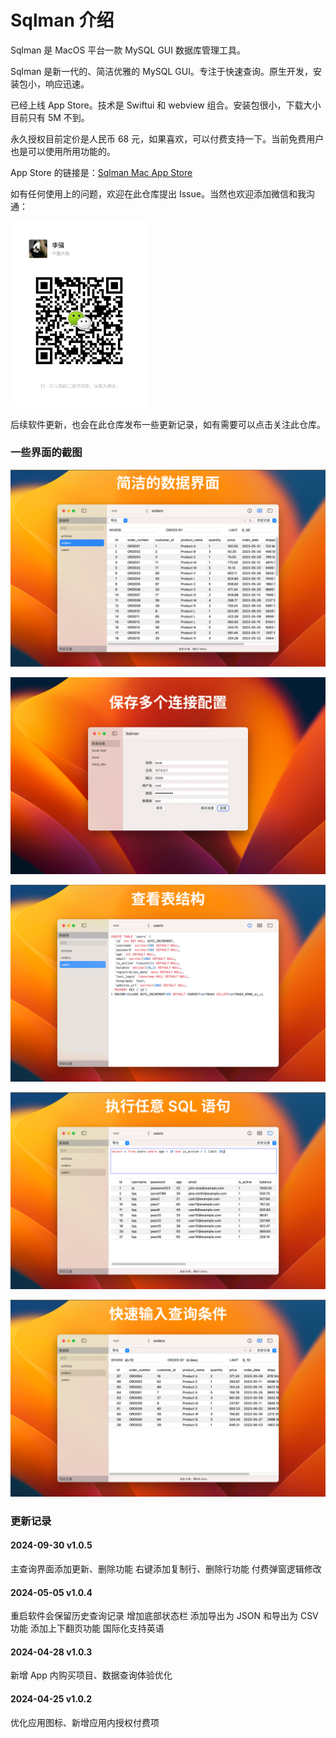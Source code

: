 # Sqlman 介绍

Sqlman 是 MacOS 平台一款 MySQL GUI 数据库管理工具。

Sqlman 是新一代的、简洁优雅的 MySQL GUI。专注于快速查询。原生开发，安装包小，响应迅速。

已经上线 App Store。技术是 Swiftui 和 webview 组合。安装包很小，下载大小目前只有 5M 不到。

永久授权目前定价是人民币 68 元，如果喜欢，可以付费支持一下。当前免费用户也是可以使用所用功能的。

App Store 的链接是：[Sqlman Mac App Store](https://apps.apple.com/cn/app/sqlman-mysql-gui-%E6%95%B0%E6%8D%AE%E5%BA%93%E7%AE%A1%E7%90%86%E5%B7%A5%E5%85%B7/id6498632117?mt=12)

如有任何使用上的问题，欢迎在此仓库提出 Issue。当然也欢迎添加微信和我沟通：

<img src="./resources/wx.jpg" width="220px" alt="联系我" />

后续软件更新，也会在此仓库发布一些更新记录，如有需要可以点击关注此仓库。

### 一些界面的截图

![desc1](./resources/desc1.png)

![desc2](./resources/desc2.png)

![desc3](./resources/desc3.png)

![desc4](./resources/desc4.png)

![desc5](./resources/desc5.png)

### 更新记录

#### 2024-09-30 v1.0.5

主查询界面添加更新、删除功能
右键添加复制行、删除行功能
付费弹窗逻辑修改

#### 2024-05-05 v1.0.4

重启软件会保留历史查询记录
增加底部状态栏
添加导出为 JSON 和导出为 CSV 功能
添加上下翻页功能
国际化支持英语

#### 2024-04-28 v1.0.3

新增 App 内购买项目、数据查询体验优化

#### 2024-04-25 v1.0.2

优化应用图标、新增应用内授权付费项
